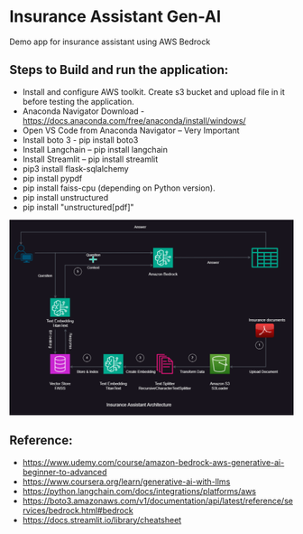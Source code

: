 # Insurance Assistant Gen-AI
Demo app for insurance assistant using AWS Bedrock

## Steps to Build and run the application:
-   Install and configure AWS toolkit. Create s3 bucket and upload file in it before testing the application.
-   Anaconda Navigator Download - https://docs.anaconda.com/free/anaconda/install/windows/
-   Open VS Code from Anaconda Navigator – Very Important
-   Install boto 3 - pip install boto3
-   Install Langchain – pip install langchain
-   Install Streamlit – pip install streamlit
-   pip3 install flask-sqlalchemy
-   pip install pypdf
-   pip install faiss-cpu (depending on Python version).
-   pip install unstructured
-   pip install "unstructured[pdf]"

![alt text](/documents/Architecture.png)


## Reference: 
- https://www.udemy.com/course/amazon-bedrock-aws-generative-ai-beginner-to-advanced 
- https://www.coursera.org/learn/generative-ai-with-llms
- https://python.langchain.com/docs/integrations/platforms/aws 
- https://boto3.amazonaws.com/v1/documentation/api/latest/reference/services/bedrock.html#bedrock 
- https://docs.streamlit.io/library/cheatsheet 